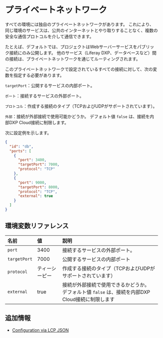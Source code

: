 # プライベートネットワーク

すべての環境には独自のプライベートネットワークがあります。 これにより、同じ環境のサービスは、公共のインターネットとやり取りすることなく、複数の安全な通信プロトコルを介して通信できます。

たとえば、デフォルトでは、プロジェクトはWebサーバーサービスをパブリック接続にのみ公開します。 他のサービス（Liferay DXP、データベースなど）間の接続は、プライベートネットワークを通じてルーティングされます。

このプライベートネットワークで設定されているすべての接続に対して、次の変数を指定する必要があります。

`targetPort`：公開するサービスの内部ポート。

`ポート`：接続するサービスの外部ポート。

`プロトコル`：作成する接続のタイプ（TCPおよびUDPがサポートされています）。

`外部`：接続が外部接続で使用可能かどうか。 デフォルト値 `false` は、接続を内部DXP Cloud接続に制限します。

次に設定例を示します。

``` json
{
  "id": "db",
  "ports": [
    {
      "port": 3400,
      "targetPort": 7000,
      "protocol": "TCP"
    },
    {
      "port": 9000,
      "targetPort": 8000,
      "protocol": "TCP",
      "external": true
    }
  ]
}
```

## 環境変数リファレンス

| 名前           | 値       | 説明                                                         |
| :--- | :--- | :--- |
| `port`       | 3400    | 接続するサービスの外部ポート。                                            |
| `targetPort` | 7000    | 公開するサービスの内部ポート                                             |
| `protocol`   | ティーシーピー | 作成する接続のタイプ（TCPおよびUDPがサポートされています）                           |
| `external`   | true    | 接続が外部接続で使用できるかどうか。 デフォルト値 `false` は、接続を内部DXP Cloud接続に制限します |

## 追加情報

  - [Configuration via LCP JSON](../../reference/configuration-via-lcp-json.md)
